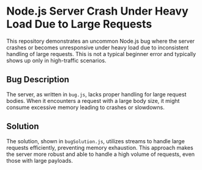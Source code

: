 # Node.js Server Crash Under Heavy Load Due to Large Requests

This repository demonstrates an uncommon Node.js bug where the server crashes or becomes unresponsive under heavy load due to inconsistent handling of large requests.  This is not a typical beginner error and typically shows up only in high-traffic scenarios.

## Bug Description
The server, as written in `bug.js`, lacks proper handling for large request bodies. When it encounters a request with a large body size, it might consume excessive memory leading to crashes or slowdowns.

## Solution
The solution, shown in `bugSolution.js`, utilizes streams to handle large requests efficiently, preventing memory exhaustion.  This approach makes the server more robust and able to handle a high volume of requests, even those with large payloads.